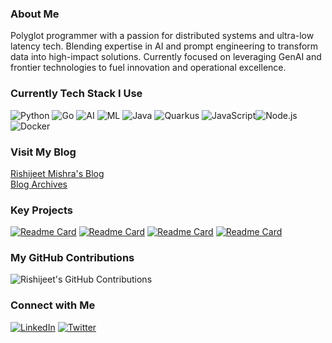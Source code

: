 ### About Me
Polyglot programmer with a passion for distributed systems and ultra-low latency tech. Blending expertise in AI and prompt engineering to transform data into high-impact solutions. Currently focused on leveraging GenAI and frontier technologies to fuel innovation and operational excellence.

### Currently Tech Stack I Use
![Python](https://img.shields.io/badge/Python-3776AB?style=flat&logo=python&logoColor=white)  ![Go](https://img.shields.io/badge/Go-00ADD8?style=flat&logo=go&logoColor=white) ![AI](https://img.shields.io/badge/AI-FF6F61?style=flat&logo=ai&logoColor=white)  ![ML](https://img.shields.io/badge/ML-34B7F1?style=flat&logo=machine-learning&logoColor=white)  ![Java](https://img.shields.io/badge/Java-007396?style=flat&logo=java&logoColor=white)  ![Quarkus](https://img.shields.io/badge/Quarkus-5B0E2D?style=flat&logo=quarkus&logoColor=white)  ![JavaScript](https://img.shields.io/badge/JavaScript-323330?style=flat&logo=javascript&logoColor=F7DF1E)![Node.js](https://img.shields.io/badge/Node.js-339933?style=flat&logo=node.js&logoColor=white)  ![Docker](https://img.shields.io/badge/Docker-2496ED?style=flat&logo=docker&logoColor=white)

### Visit My Blog
[Rishijeet Mishra's Blog](https://rishijeet.github.io)    
[Blog Archives](https://rishijeet.github.io/blog/archives/)

### Key Projects
[![Readme Card](https://github-readme-stats.vercel.app/api/pin/?username=rishijeet&repo=flinker&show_owner=true&theme=github_dark_dimmed)](https://github.com/rishijeet/flinker)  [![Readme Card](https://github-readme-stats.vercel.app/api/pin/?username=rishijeet&repo=agentic-claims&show_owner=true&theme=github_dark_dimmed)](https://github.com/rishijeet/agentic-claims)  [![Readme Card](https://github-readme-stats.vercel.app/api/pin/?username=rishijeet&repo=smartcase-engine&show_owner=true&theme=github_dark_dimmed)](https://github.com/rishijeet/smartcase-engine)  [![Readme Card](https://github-readme-stats.vercel.app/api/pin/?username=rishijeet&repo=doc_embedding&show_owner=true&theme=github_dark_dimmed)](https://github.com/rishijeet/doc_embedding)

### My GitHub Contributions
![Rishijeet's GitHub Contributions](https://github-contribution-stats.vercel.app/api?username=rishijeet&theme=github_dark_dimmed)

### Connect with Me
[![LinkedIn](https://img.shields.io/badge/LinkedIn-0A66C2?style=flat&logo=linkedin&logoColor=white)](https://www.linkedin.com/in/rishijeet/)  [![Twitter](https://img.shields.io/badge/Twitter-1DA1F2?style=flat&logo=twitter&logoColor=white)](https://twitter.com/rishijeet)
